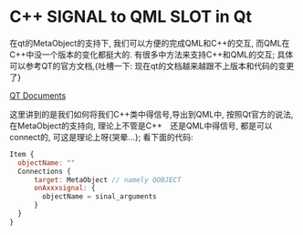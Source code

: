# C++ SIGNAL to QML SLOT in Qt

在qt的MetaObject的支持下, 我们可以方便的完成QML和C++的交互, 而QML在C++中没一个版本的变化都挺大的. 有很多中方法来支持C++和QML的交互; 具体可以参考QT的官方文档,{吐槽一下: 现在qt的文档越来越跟不上版本和代码的变更了}

[QT Documents](http://doc.qt.io/qt-5/qtqml-cppintegration-interactqmlfromcpp.html)


这里讲到的是我们如何将我们C++类中得信号,导出到QML中, 按照Qt官方的说法,在MetaObject的支持向, 理论上不管是C++　还是QML中得信号, 都是可以connect的, 可这是理论上呀{哭晕...};
看下面的代码:
```javascript
Item {
  objectName: ""
  Connections {
      target: MetaObject // namely QOBJECT 
      onAxxxsignal: {
        objectName = sinal_arguments
      }
  }
}
```